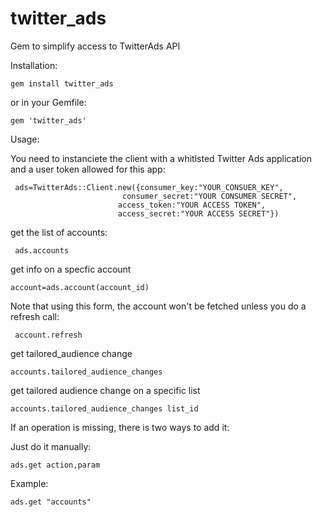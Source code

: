 # twitter_ads
Gem to simplify access to TwitterAds API

Installation:

    gem install twitter_ads

or in your Gemfile:

    gem 'twitter_ads'

Usage:

You need to instanciete the client with a whitlsted Twitter Ads application and a user token allowed for this app:

     ads=TwitterAds::Client.new({consumer_key:"YOUR_CONSUER_KEY",
	                         consumer_secret:"YOUR CONSUMER SECRET",
	                        access_token:"YOUR ACCESS TOKEN",
	                        access_secret:"YOUR ACCESS SECRET"})
 get the list of accounts:

     ads.accounts

 get info on a specfic account

    account=ads.account(account_id)

Note that using this form, the account won't be fetched unless you do a refresh call:

     account.refresh

 get tailored_audience change

    accounts.tailored_audience_changes

get tailored audience change on a specific list

    accounts.tailored_audience_changes list_id


If an operation is missing, there is two ways to add it:

Just do it manually:

    ads.get action,param

Example:

    ads.get "accounts"



